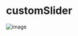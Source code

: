 # customSlider
![image](https://user-images.githubusercontent.com/53368002/192777521-445b721c-4c00-449f-ab7a-ebf1d2f94d34.png)
